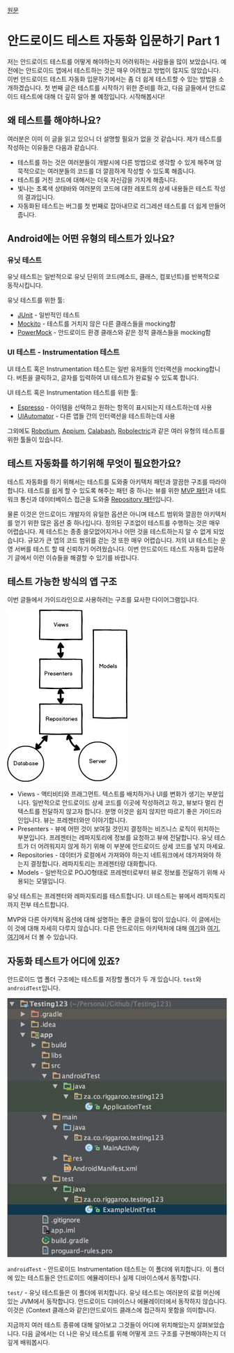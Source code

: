 [원문](https://riggaroo.co.za/introduction-automated-android-testing/)

# 안드로이드 테스트 자동화 입문하기 Part 1

저는 안드로이드 테스트를 어떻게 해야하는지 어려워하는 사람들을 많이 보았습니다. 예전에는 안드로이드 앱에서 테스트하는 것은 매우 어려웠고 방법이 많지도 않았습니다. 이번 안드로이드 테스트 자동화 입문하기에서는 좀 더 쉽게 테스트할 수 있는 방법을 소개하겠습니다. 첫 번째 글은 테스트를 시작하기 위한 준비를 하고, 다음 글들에서 안드로이드 테스트에 대해 더 깊히 알아 볼 예정입니다. 시작해봅시다!


## 왜 테스트를 해야하나요?

여러분은 이미 이 글을 읽고 있으니 더 설명할 필요가 없을 것 같습니다. 제가 테스트를 작성하는 이유들은 다음과 같습니다.

- 테스트를 하는 것은 여러분들이 개발시에 다른 방법으로 생각할 수 있게 해주며 암묵적으로는 여러분들의 코드를 더 깔끔하게 작성할 수 있도록 해줍니다.
- 테스트를 거친 코드에 대해서는 더욱 자신감을 가지게 해줍니다.
- 빛나는 초록색 상태바와 여러분의 코드에 대한 레포트의 상세 내용들은 테스트 작성의 결과입니다.
- 자동화된 테스트는 버그를 첫 번째로 잡아내므로 리그레션 테스트를 더 쉽게 만들어줍니다. 


## Android에는 어떤 유형의 테스트가 있나요?

### 유닛 테스트

유닛 테스트는 일반적으로 유닛 단위의 코드(메소드, 클래스, 컴포넌트)를 반복적으로 동작시킵니다.

유닛 테스트를 위한 툴:

- [JUnit](http://junit.org/) - 일반적인 테스트
- [Mockito](http://mockito.org/) - 테스트를 거치지 않은 다른 클래스들을 mocking함
- [PowerMock](https://github.com/jayway/powermock) - 안드로이드 환경 클래스와 같은 정적 클래스들을 mocking함

### UI 테스트 - Instrumentation 테스트

UI 테스트 혹은 Instrumentation 테스트는 일반 유저들의 인터랙션을 mocking합니다. 버튼을 클릭하고, 글자를 입력하여 UI 테스트가 완료될 수 있도록 합니다.

UI 테스트 혹은 Instrumentation 테스트를 위한 툴:

- [Espresso](https://google.github.io/android-testing-support-library/docs/espresso/) - 아이템을 선택하고 원하는 항목이 표시되는지 테스트하는데 사용
- [UIAutomator](https://developer.android.com/training/testing/ui-testing/uiautomator-testing.html) - 다른 앱들 간의 인터랙션을 테스트하는데 사용

그외에도 [Robotium](http://robotium.com/), [Appium](http://appium.io/), [Calabash](http://calaba.sh/), [Robolectric](http://robolectric.org/)과 같은 여러 유형의 테스트를 위한 툴들이 있습니다.


## 테스트 자동화를 하기위해 무엇이 필요한가요?

테스트 자동화를 하기 위해서는 테스트를 도와줄 아키텍처 패턴과 깔끔한 구조를 따라야합니다. 테스트를 쉽게 할 수 있도록 해주는 패턴 중 하나는 뷰를 위한 [MVP 패턴](https://en.wikipedia.org/wiki/Model%E2%80%93view%E2%80%93presenter)과 네트워크 통신과 데이터베이스 접근을 도와줄 [Repository 패턴](https://martinfowler.com/eaaCatalog/repository.html)입니다.

물론 이것은 안드로이드 개발자의 유일한 옵션은 아니며 테스트 범위와 깔끔한 아키텍처를 얻기 위한 많은 옵션 중 하나입니다.
정의된 구조없이 테스트를 수행하는 것은 매우 어렵습니다. 제 테스트는 종종 쓸모없어지거나 어떤 것을 테스트하는지 알 수 없게 되었습니다. 규모가 큰 앱의 코드 범위를 걷는 것 또한 매우 어렵습니다. 저의 UI 테스트는 운영 서버를 테스트 할 때 신뢰하기 어려웠습니다. 이번 안드로이드 테스트 자동화 입문하기 글에서 이런 이슈들을 해결할 수 있기를 바랍니다.


## 테스트 가능한 방식의 앱 구조

이번 글들에서 가이드라인으로 사용하려는 구조를 묘사한 다이어그램입니다.

![](./Introduction-automated-android-testing-part1_1.png)

- Views - 액티비티와 프래그먼트. 텍스트를 배치하거나 UI를 변화가 생기는 부분입니다. 일반적으로 안드로이드 상세 코드를 이곳에 작성하려고 하고, 뷰보다 멀리 컨텍스트를 전달하지 않고자 합니다. 분명 이것은 쉽지 않지만 따르기 좋은 가이드라인입니다. 뷰는 프레젠터와만 이야기합니다.
- Presenters - 뷰에 어떤 것이 보여질 것인지 결정하는 비즈니스 로직이 위치하는 부분입니다. 프레젠터는 레파지토리에 정보를 요청하고 뷰에 전달합니다. 유닛 테스트가 더 어려워지지 않게 하기 위해 이 부분에 안드로이드 상세 코드를 넣지 마세요.
- Repositories - 데이터가 로컬에서 가져와야 하는지 네트워크에서 데가져와야 하는지 결정합니다. 레파지토리는 프레젠터랑 대화합니다.
- Models - 일반적으로 POJO형태로 프레젠터로부터 뷰로 정보를 전달하기 위해 사용되는 모델입니다.

유닛 테스트는 프레젠터와 레파지토리를 테스트합니다. UI 테스트는 뷰에서 레파지토리까지 전부 테스트합니다.

MVP와 다른 아키텍처 옵션에 대해 설명하는 좋은 글들이 많이 있습니다. 이 글에서는 이 것에 대해 자세히 다루지 않습니다. 다른 안드로이드 아키텍처에 대해 [여기](https://labs.ribot.co.uk/android-application-architecture-8b6e34acda65#.qbyl367c7)와 [여기](https://github.com/googlesamples/android-architecture), [여기](https://github.com/android10/Android-CleanArchitecture)에서 더 볼 수 있습니다.


## 자동화 테스트가 어디에 있죠?

안드로이드 앱 폴더 구조에는 테스트를 저장할 폴더가 두 개 있습니다. `test`와 `androidTest`입니다.

![](./Introduction-automated-android-testing-part1_2.png)

`androidTest` - 안드로이드 Instrumentation 테스트는 이 폴더에 위치합니다. 이 폴더에 있는 테스트들은 안드로이드 에뮬레이터나 실제 디바이스에서 동작합니다.

`test/` - 유닛 테스트들은 이 폴더에 위치합니다. 유닛 테스트는 여러분의 로컬 머신에 있는 JVM에서 동작합니다. 안드로이드 디바이스나 에뮬레이터에서 동작하지 않습니다. 이것은 (Context 클래스와 같은)안드로이드 클래스에 접근하지 못함을 의미합니다.

지금까지 여러 테스트 종류에 대해 알아보고 그것들이 어디에 위치해있는지 살펴보았습니다. 다음 글에서는 더 나은 유닛 테스트를 위해 어떻게 코드 구조를 구현해야하는지 더 깊게 배워봅시다.

